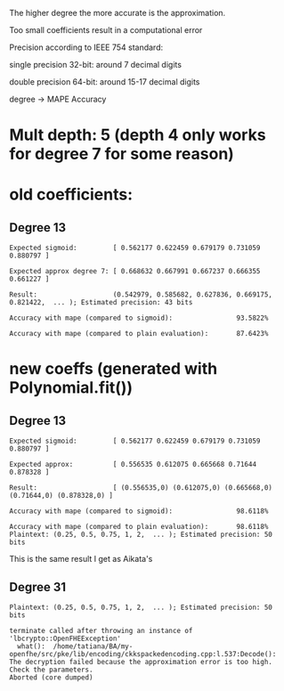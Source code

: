 The higher degree the more accurate is the approximation.

Too small coefficients result in a computational error

Precision according to IEEE 754 standard:

single precision 32-bit: around 7 decimal digits

double precision 64-bit: around 15-17 decimal digits


degree -> MAPE Accuracy

# Mult depth: 5 (depth 4 only works for degree 7 for some reason)
# old coefficients:
## Degree 13 

```
Expected sigmoid:         [ 0.562177 0.622459 0.679179 0.731059 0.880797 ]

Expected approx degree 7: [ 0.668632 0.667991 0.667237 0.666355 0.661227 ]

Result:                   (0.542979, 0.585682, 0.627836, 0.669175, 0.821422,  ... ); Estimated precision: 43 bits

Accuracy with mape (compared to sigmoid):                93.5822%

Accuracy with mape (compared to plain evaluation):       87.6423%
```

# new coeffs (generated with Polynomial.fit())
## Degree 13 

```
Expected sigmoid:         [ 0.562177 0.622459 0.679179 0.731059 0.880797 ]

Expected approx:          [ 0.556535 0.612075 0.665668 0.71644 0.878328 ]

Result:                   [ (0.556535,0) (0.612075,0) (0.665668,0) (0.71644,0) (0.878328,0) ]

Accuracy with mape (compared to sigmoid):                98.6118% 

Accuracy with mape (compared to plain evaluation):       98.6118%
Plaintext: (0.25, 0.5, 0.75, 1, 2,  ... ); Estimated precision: 50 bits
```

This is the same result I get as Aikata's 

## Degree 31

```
Plaintext: (0.25, 0.5, 0.75, 1, 2,  ... ); Estimated precision: 50 bits

terminate called after throwing an instance of 'lbcrypto::OpenFHEException'
  what():  /home/tatiana/BA/my-openfhe/src/pke/lib/encoding/ckkspackedencoding.cpp:l.537:Decode(): The decryption failed because the approximation error is too high. Check the parameters. 
Aborted (core dumped)

```






